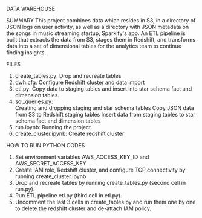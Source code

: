 DATA WAREHOUSE

SUMMARY
This project combines data which resides in S3, in a directory of JSON logs on user activity, as well as a directory with JSON metadata on the songs in music streaming startup, Sparkify's app.
An ETL pipeline is built that extracts the data from S3, stages them in Redshift, and transforms data into a set of dimensional tables for the analytics team to continue finding insights.

FILES
1. create_tables.py:     Drop and recreate tables
2. dwh.cfg:              Configure Redshift cluster and data import
3. etl.py:               Copy data to staging tables and insert into star schema fact and dimension tables.
4. sql_queries.py:     
                         Creating and dropping staging and star schema tables
                         Copy JSON data from S3 to Redshift staging tables
                         Insert data from staging tables to star schema fact and dimension tables
5. run.ipynb:            Running the project
6. create_cluster.ipynb: Create redshift cluster

HOW TO RUN PYTHON CODES
1. Set environment variables AWS_ACCESS_KEY_ID and AWS_SECRET_ACCESS_KEY
2. Create IAM role, Redshift cluster, and configure TCP connectivity by running create_cluster.ipynb
3. Drop and recreate tables by running create_tables.py (second cell in run.py).
4. Run ETL pipeline etl.py (third cell in etl.py).
5. Uncomment the last 3 cells in create_tables.py and run them one by one to delete the redshift cluster and de-attach IAM policy.

    
